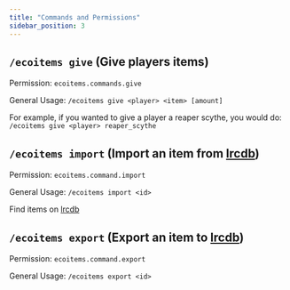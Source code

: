 ```yaml
---
title: "Commands and Permissions"
sidebar_position: 3
---
```


## `/ecoitems give` (Give players items)
Permission: `ecoitems.commands.give`

General Usage: `/ecoitems give <player> <item> [amount]`

For example, if you wanted to give a player a reaper scythe, you would do: `/ecoitems give <player> reaper_scythe`

## `/ecoitems import` (Import an item from [lrcdb](https://lrcdb.auxilor.io/))
Permission: `ecoitems.command.import`

General Usage: `/ecoitems import <id>`

Find items on [lrcdb](https://lrcdb.auxilor.io/)

## `/ecoitems export` (Export an item to [lrcdb](https://lrcdb.auxilor.io/))
Permission: `ecoitems.command.export`

General Usage: `/ecoitems export <id>`